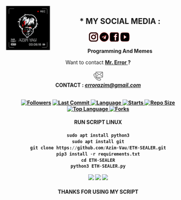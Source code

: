 
<img src="https://github.com/Azim-vau/Azim-vau/blob/main/IMAGE/azimvau.gif" width="120" height="120" align="left">
<center>
  
  
  
   ## * MY SOCIAL MEDIA : <br>
<a href="https://Instagram.com/a_zimmahmud" target="_blank"><img src="https://github.com/Azim-vau/Azim-vau/blob/main/IMAGE/instagram.png" alt="alt text" width="25" height="25"></a> 
<a href="https://t.me/mrerror69"><img src="https://github.com/Azim-vau/Azim-vau/blob/main/IMAGE/telegram.png" alt="alt text" width="25" height="25"></a>
<a href="https://www.facebook.com/azimvau69.org" target="_blank"><img src="https://github.com/Azim-vau/Azim-vau/blob/main/IMAGE/facebook.png" alt="alt text" width="25" height="25"></a> <a href="https://youtube.com/MrError69"><img src="https://github.com/Azim-vau/Azim-vau/blob/main/IMAGE/youtube.png" alt="alt text" width="25" height="25"></a> 
&nbsp;&nbsp;     &nbsp;&nbsp;    &nbsp;&nbsp;   &nbsp;&nbsp;   &nbsp;&nbsp;
  
____Programming And Memes____

Want to contact <a href="https://github.com/Azim-vau"><b>Mr. Error </a> ?</br><br>
<img src="https://github.com/Azim-vau/Azim-vau/blob/main/IMAGE/contact.png" alt="alt text" width="25" height="25"> <br>
CONTACT : <i>errorazim@gmail.com</i>  <br> <br> 


<a href="https://github.com/Azim-Vau/followers">
<img title="Followers" src="https://img.shields.io/github/followers/Azim-vau?label=Followers&color=blue&style=flat-square"></a>
<a href="https://github.com/Azim-Vau/termux-style/stargazers/">
  <a href="https://github.com/Azim-Vau/ETH-SEALER">
    <img alt="Last Commit" src="https://img.shields.io/github/last-commit/Azim-Vau/ETH-SEALER.svg"/>
  </a>
  <a href="https://github.com/Azim-Vau/ETH-SEALER">
    <img alt="Language" src="https://img.shields.io/github/languages/count/Azim-Vau/ETH-SEALER.svg"/>
  </a>
  <a href="https://github.com/Azim-Vau/ETH-SEALER">
    <img alt="Starts" src="https://img.shields.io/github/stars/Azim-Vau/ETH-SEALER.svg"/>
  </a>
<a href="https://github.com/Azim-Vau/ETH-SEALER">
    <img alt="Repo Size" src="https://img.shields.io/github/repo-size/Azim-Vau/ETH-SEALER.svg"/>
  </a>

<a href="https://github.com/Azim-Vau/ETH-SEALER">
    <img alt="Top Language" src="https://img.shields.io/github/languages/top/Azim-vau/ETH-SEALER.svg"/> <a href="https://github.com/Azim-Vau/ETH-SEALER">
    <img alt="Forks" src="https://img.shields.io/github/forks/Azim-vau/ETH-SEALER.svg"/>
  </a>
</div>

<p align="center">


#### RUN SCRIPT LINUX


```python
sudo apt install python3
sudo apt install git
git clone https://github.com/Azim-Vau/ETH-SEALER.git
pip3 install -r requirements.txt
cd ETH-SEALER
python3 ETH-SEALER.py
```



[![](https://img.shields.io/badge/Github-black?logo=Github&logoColor=black&labelColor=white)](https://github.com/azim-vau)
[![](https://img.shields.io/badge/Facebook-blue?logo=Facebook&logoColor=blue&labelColor=white)](https://www.facebook.com/azimvau69.org)
[![](https://img.shields.io/badge/Instagram-red?logo=Instagram&logoColor=red&labelColor=white)](https://www.instagram.com/a_zimmahmud) 



#### THANKS FOR USING MY SCRIPT
